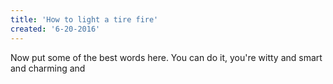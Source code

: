 ```yaml
---
title: 'How to light a tire fire'
created: '6-20-2016'
---
```


Now put some of the best words here.
You can do it, you're witty and smart and charming and
